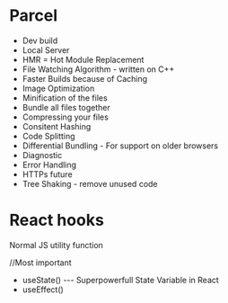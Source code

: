 # Parcel

- Dev build
- Local Server
- HMR = Hot Module Replacement
- File Watching Algorithm - written on C++
- Faster Builds because of Caching
- Image Optimization
- Minification of the files
- Bundle all files together
- Compressing your files
- Consitent Hashing
- Code Splitting
- Differential Bundling - For support on older browsers
- Diagnostic
- Error Handling
- HTTPs future
- Tree Shaking - remove unused code

# React hooks

Normal JS utility function

//Most important

- useState() --- Superpowerfull State Variable in React
- useEffect()
